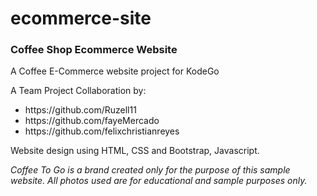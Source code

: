 # ecommerce-site
<h3>Coffee Shop Ecommerce Website</h3>
A Coffee E-Commerce website project for KodeGo

A Team Project Collaboration by:
<ul>
  <li>https://github.com/Ruzell11</li>
  <li>https://github.com/fayeMercado</li>
  <li>https://github.com/felixchristianreyes</li>
</ul>

Website design using HTML, CSS and Bootstrap, Javascript.

<i>Coffee To Go is a brand created only for the purpose of this sample website. All photos used are for educational and sample purposes only.</i>
